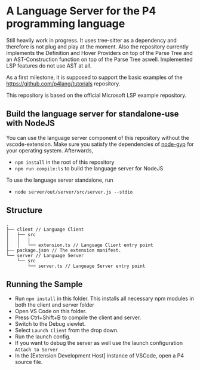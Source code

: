 # A Language Server for the P4 programming language

Still heavily work in progress. It uses tree-sitter as a dependency and therefore is not plug and play at the moment.
Also the repository currently implements the Definition and Hover Providers on top of the Parse Tree and an AST-Construction function on top of the Parse Tree aswell.
Implemented LSP features do not use AST at all.

As a first milestone, it is supposed to support the basic examples of the https://github.com/p4lang/tutorials repository.

This repository is based on the official Microsoft LSP example repository.

## Build the language server for standalone-use with NodeJS

You can use the language server component of this repository without the vscode-extension. Make sure you satisfy the dependencies of [node-gyp](https://github.com/nodejs/node-gyp) for your operating system. Afterwards,

- `npm install` in the root of this repository
- `npm run compile:ls` to build the language server for NodeJS

To use the language server standalone, run

- `node server/out/server/src/server.js --stdio`

## Structure

```
.
├── client // Language Client
│   ├── src
│   │   |
│   │   └── extension.ts // Language Client entry point
├── package.json // The extension manifest.
└── server // Language Server
    └── src
        └── server.ts // Language Server entry point
```

## Running the Sample

- Run `npm install` in this folder. This installs all necessary npm modules in both the client and server folder
- Open VS Code on this folder.
- Press Ctrl+Shift+B to compile the client and server.
- Switch to the Debug viewlet.
- Select `Launch Client` from the drop down.
- Run the launch config.
- If you want to debug the server as well use the launch configuration `Attach to Server`
- In the [Extension Development Host] instance of VSCode, open a P4 source file.
